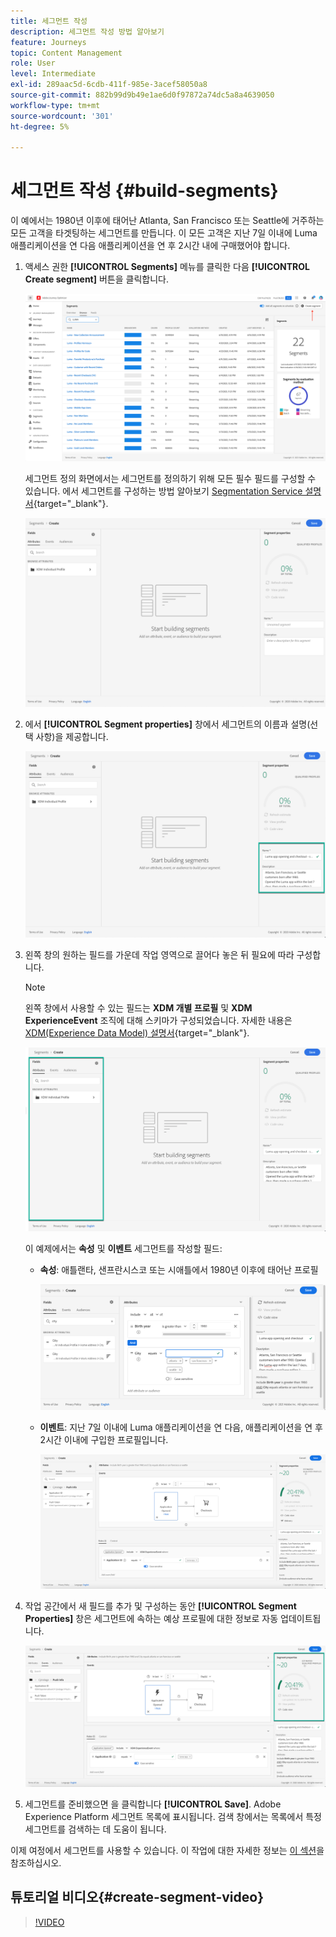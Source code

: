 ```yaml
---
title: 세그먼트 작성
description: 세그먼트 작성 방법 알아보기
feature: Journeys
topic: Content Management
role: User
level: Intermediate
exl-id: 289aac5d-6cdb-411f-985e-3acef58050a8
source-git-commit: 882b99d9b49e1ae6d0f97872a74dc5a8a4639050
workflow-type: tm+mt
source-wordcount: '301'
ht-degree: 5%

---
```


# 세그먼트 작성 {#build-segments}

이 예에서는 1980년 이후에 태어난 Atlanta, San Francisco 또는 Seattle에 거주하는 모든 고객을 타겟팅하는 세그먼트를 만듭니다. 이 모든 고객은 지난 7일 이내에 Luma 애플리케이션을 연 다음 애플리케이션을 연 후 2시간 내에 구매했어야 합니다.

1. 액세스 권한 **[!UICONTROL Segments]** 메뉴를 클릭한 다음 **[!UICONTROL Create segment]** 버튼을 클릭합니다.

   ![](assets/create-segment.png)

   세그먼트 정의 화면에서는 세그먼트를 정의하기 위해 모든 필수 필드를 구성할 수 있습니다. 에서 세그먼트를 구성하는 방법 알아보기 [Segmentation Service 설명서](https://experienceleague.adobe.com/docs/experience-platform/segmentation/ui/overview.html){target=&quot;_blank&quot;}.

   ![](assets/segment-builder.png)

1. 에서 **[!UICONTROL Segment properties]** 창에서 세그먼트의 이름과 설명(선택 사항)을 제공합니다.

   ![](assets/segment-properties.png)

1. 왼쪽 창의 원하는 필드를 가운데 작업 영역으로 끌어다 놓은 뒤 필요에 따라 구성합니다.

   >[!NOTE]
   >
   >왼쪽 창에서 사용할 수 있는 필드는 **XDM 개별 프로필** 및 **XDM ExperienceEvent** 조직에 대해 스키마가 구성되었습니다.  자세한 내용은 [XDM(Experience Data Model) 설명서](https://experienceleague.adobe.com/docs/experience-platform/xdm/home.html?lang=ko){target=&quot;_blank&quot;}.

   ![](assets/drag-fields.png)

   이 예제에서는 **속성** 및 **이벤트** 세그먼트를 작성할 필드:

   * **속성**: 애틀랜타, 샌프란시스코 또는 시애틀에서 1980년 이후에 태어난 프로필

      ![](assets/add-attributes.png)

   * **이벤트**: 지난 7일 이내에 Luma 애플리케이션을 연 다음, 애플리케이션을 연 후 2시간 이내에 구입한 프로필입니다.

      ![](assets/add-events.png)

1. 작업 공간에서 새 필드를 추가 및 구성하는 동안 **[!UICONTROL Segment Properties]** 창은 세그먼트에 속하는 예상 프로필에 대한 정보로 자동 업데이트됩니다.

   ![](assets/segment-estimate.png)

1. 세그먼트를 준비했으면 을 클릭합니다 **[!UICONTROL Save]**. Adobe Experience Platform 세그먼트 목록에 표시됩니다. 검색 창에서는 목록에서 특정 세그먼트를 검색하는 데 도움이 됩니다.

이제 여정에서 세그먼트를 사용할 수 있습니다. 이 작업에 대한 자세한 정보는 [이 섹션](../segment/about-segments.md)을 참조하십시오.

## 튜토리얼 비디오{#create-segment-video}

>[!VIDEO](https://video.tv.adobe.com/v/334281?quality=12)
